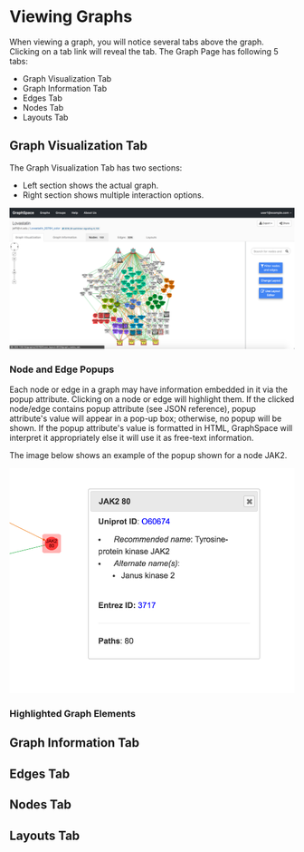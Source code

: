 # Viewing Graphs

When viewing a graph, you will notice several tabs above the graph. Clicking on a tab link will reveal the tab. The Graph Page has following 5 tabs:

- Graph Visualization Tab
- Graph Information Tab
- Edges Tab
- Nodes Tab
- Layouts Tab


## Graph Visualization Tab

The Graph Visualization Tab has two sections:
- Left section shows the actual graph.
- Right section shows multiple interaction options.

![Graph Visualization Tab](_static/images/gs-screenshot-user1-lovastatin-graph-visualization-tab.png)

### Node and Edge Popups

Each node or edge in a graph may have information embedded in it via the popup attribute. Clicking on a node or edge will highlight them. If the clicked node/edge contains popup attribute (see JSON reference), popup attribute's value will appear in a pop-up box; otherwise, no popup will be shown. If the popup attribute's value is formatted in HTML, GraphSpace will interpret it appropriately else it will use it as free-text information. 

The image below shows an example of the popup shown for a node JAK2. 

![Graph Visualization Tab](_static/images/gs-screenshot-user1-lovastatin-node-popup.png)

### Highlighted Graph Elements

## Graph Information Tab

## Edges Tab

## Nodes Tab

## Layouts Tab
